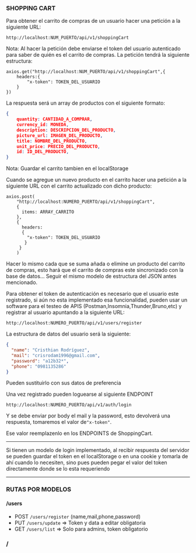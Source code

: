 ### SHOPPING CART

Para obtener el carrito de compras de un usuario hacer una petición a la siguiente URL:

```GET
http://localhost:NUM_PUERTO/api/v1/shoppingCart
```

Nota: Al hacer la petición debe enviarse el token del usuario autenticado para saber de quién es el carrito de compras. La petición tendrá la siguiente estructura:

```JS
axios.get("http://localhost:NUM_PUERTO/api/v1/shoppingCart",{
	headers:{
		"x-token": TOKEN_DEL_USUARIO
	}
})
```

La respuesta será un array de productos con el siguiente formato:

```JSON
{
	quantity: CANTIDAD_A_COMPRAR,
	currency_id: MONEDA,
	description: DESCRIPCION_DEL_PRODUCTO,
	picture_url: IMAGEN_DEL_PRODUCTO,
	title: NOMBRE_DEL_PRODUCTO,
	unit_price: PRECIO_DEL_PRODUCTO,
	id: ID_DEL_PRODUCTO,
}
```

Nota: Guardar el carrito tambien en el localStorage

Cuando se agregue un nuevo producto en el carrito hacer una petición a la siguiente URL con el carrito actualizado con dicho producto:

```JS
axios.post(
	"http://localhost:NUMERO_PUERTO/api/v1/shoppingCart",
	{
	  items: ARRAY_CARRITO
	},
	{
	  headers:
	  {
		"x-token": TOKEN_DEL_USUARIO
	   }
	 }
	)
```

Hacer lo mismo cada que se suma añada o elimine un producto del carrito de compras, esto hará que el carrito de compras este sincronizado con la base de datos...
Seguir el mismo modelo de estructura del JSON antes mencionado.

Para obtener el token de autenticación es necesario que el usuario este registrado, si aún no esta implementado esa funcionalidad, pueden usar un software para el testeo de APIS (Postman,Insomnia,Thunder,Bruno,etc) y registrar al usuario apuntando a la siguiente URL:

```
http://localhost:NUMERO_PUERTO/api/v1/users/register
```

La estructura de datos del usuario será la siguiente:

```JSON
{
  "name": "Cristhian Rodríguez",
  "mail": "crisrodam1996@gmail.com",
  "password": "a12b32*",
  "phone": "0981135286"
}
```

Pueden sustituirlo con sus datos de preferencia

Una vez registrado pueden loguearse al siguiente ENDPOINT

```
http://localhost:NUMERO_PUERTO/api/v1/auth/login
```

Y se debe enviar por body el mail y la password, esto devolverá una respuesta, tomaremos el valor de`"x-token"`.

Ese valor reemplazenlo en los ENDPOINTS de ShoppingCart.

---

Si tienen un modelo de login implementado, al recibir respuesta del servidor se pueden guardar el token en el localStorage o en una cookie y tomarla de ahí cuando lo necesiten, sino pues pueden pegar el valor del token directamente donde se lo esta requeriendo

---

### RUTAS POR MODELOS

#### /users

- POST `/users/register` (name,mail,phone,password)
- PUT `/users/update` => Token y data a editar obligatoria
- GET `/users/list` => Solo para admins, token obligatorio

### /
